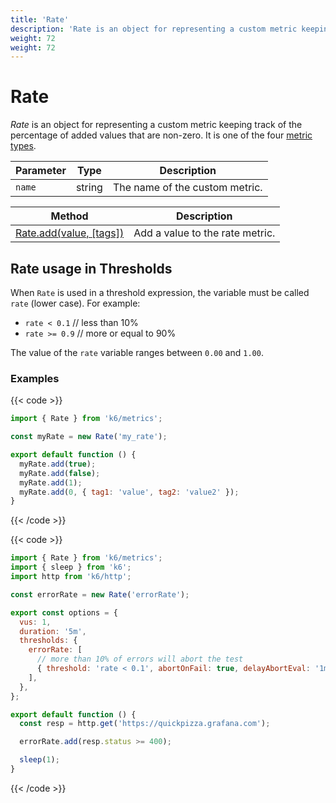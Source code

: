 ```yaml
---
title: 'Rate'
description: 'Rate is an object for representing a custom metric keeping track of the percentage of added values that are non-zero.'
weight: 72
weight: 72
---
```


# Rate

_Rate_ is an object for representing a custom metric keeping track of the percentage of added values that are non-zero. It is one of the four [metric types](https://grafana.com/docs/k6/<K6_VERSION>/javascript-api/k6-metrics).

| Parameter | Type   | Description                    |
| --------- | ------ | ------------------------------ |
| `name`    | string | The name of the custom metric. |

| Method                                                                                                      | Description                     |
| ----------------------------------------------------------------------------------------------------------- | ------------------------------- |
| [Rate.add(value, [tags])](https://grafana.com/docs/k6/<K6_VERSION>/javascript-api/k6-metrics/rate/rate-add) | Add a value to the rate metric. |

## Rate usage in Thresholds

When `Rate` is used in a threshold expression, the variable must be called `rate` (lower case).
For example:

- `rate < 0.1` // less than 10%
- `rate >= 0.9` // more or equal to 90%

The value of the `rate` variable ranges between `0.00` and `1.00`.

### Examples

{{< code >}}

```javascript
import { Rate } from 'k6/metrics';

const myRate = new Rate('my_rate');

export default function () {
  myRate.add(true);
  myRate.add(false);
  myRate.add(1);
  myRate.add(0, { tag1: 'value', tag2: 'value2' });
}
```

{{< /code >}}

{{< code >}}

```javascript
import { Rate } from 'k6/metrics';
import { sleep } from 'k6';
import http from 'k6/http';

const errorRate = new Rate('errorRate');

export const options = {
  vus: 1,
  duration: '5m',
  thresholds: {
    errorRate: [
      // more than 10% of errors will abort the test
      { threshold: 'rate < 0.1', abortOnFail: true, delayAbortEval: '1m' },
    ],
  },
};

export default function () {
  const resp = http.get('https://quickpizza.grafana.com');

  errorRate.add(resp.status >= 400);

  sleep(1);
}
```

{{< /code >}}
